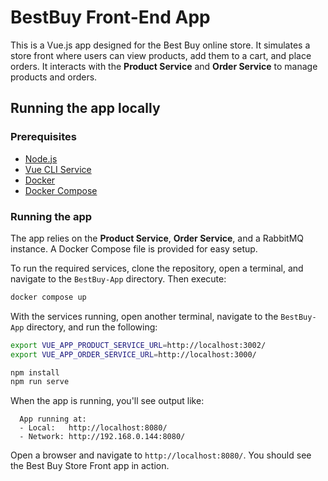
# BestBuy Front-End App

This is a Vue.js app designed for the Best Buy online store. It simulates a store front where users can view products, add them to a cart, and place orders. It interacts with the **Product Service** and **Order Service** to manage products and orders.

## Running the app locally

### Prerequisites

- [Node.js](https://nodejs.org/en/download/)
- [Vue CLI Service](https://cli.vuejs.org/guide/cli-service.html)
- [Docker](https://docs.docker.com/get-docker/)
- [Docker Compose](https://docs.docker.com/compose/install/)

### Running the app

The app relies on the **Product Service**, **Order Service**, and a RabbitMQ instance. A Docker Compose file is provided for easy setup.

To run the required services, clone the repository, open a terminal, and navigate to the `BestBuy-App` directory. Then execute:

```bash
docker compose up
```

With the services running, open another terminal, navigate to the `BestBuy-App` directory, and run the following:

```bash
export VUE_APP_PRODUCT_SERVICE_URL=http://localhost:3002/
export VUE_APP_ORDER_SERVICE_URL=http://localhost:3000/

npm install
npm run serve
```

When the app is running, you'll see output like:

```text
  App running at:
  - Local:   http://localhost:8080/ 
  - Network: http://192.168.0.144:8080/
```

Open a browser and navigate to `http://localhost:8080/`. You should see the Best Buy Store Front app in action.
    